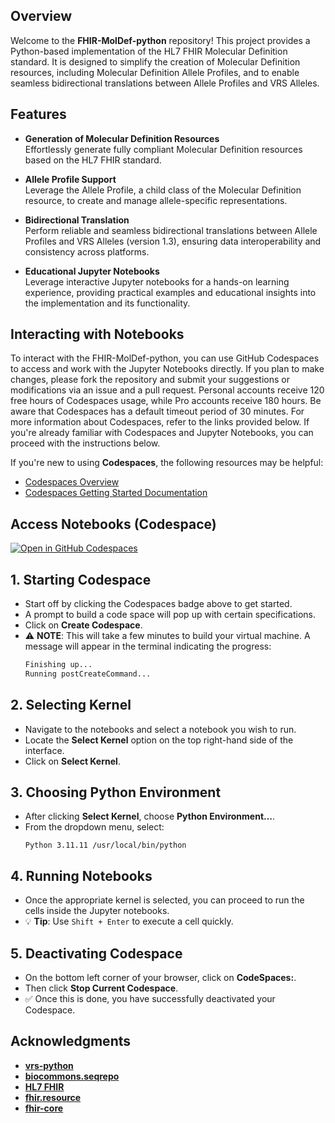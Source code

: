 ## Overview

Welcome to the **FHIR-MolDef-python** repository! This project provides a Python-based implementation of the HL7 FHIR Molecular Definition standard. It is designed to simplify the creation of Molecular Definition resources, including Molecular Definition Allele Profiles, and to enable seamless bidirectional translations between Allele Profiles and VRS Alleles.

## Features

- **Generation of Molecular Definition Resources**  
  Effortlessly generate fully compliant Molecular Definition resources based on the HL7 FHIR standard.

- **Allele Profile Support**  
  Leverage the Allele Profile, a child class of the Molecular Definition resource, to create and manage allele-specific representations. 
  
- **Bidirectional Translation**  
  Perform reliable and seamless bidirectional translations between Allele Profiles and VRS Alleles (version 1.3), ensuring data interoperability and consistency across platforms.

- **Educational Jupyter Notebooks**  
  Leverage interactive Jupyter notebooks for a hands-on learning experience, providing practical examples and educational insights into the implementation and its functionality.

## Interacting with Notebooks
To interact with the FHIR-MolDef-python, you can use GitHub Codespaces to access and work with the Jupyter Notebooks directly. If you plan to make changes, please fork the repository and submit your suggestions or modifications via an issue and a pull request. Personal accounts receive 120 free hours of Codespaces usage, while Pro accounts receive 180 hours. Be aware that Codespaces has a default timeout period of 30 minutes. For more information about Codespaces, refer to the links provided below. If you're already familiar with Codespaces and Jupyter Notebooks, you can proceed with the instructions below.

If you're new to using **Codespaces**, the following resources may be helpful:
- [Codespaces Overview](https://docs.github.com/en/codespaces/overview)
- [Codespaces Getting Started Documentation](https://docs.github.com/en/codespaces/getting-started/quickstart)

## Access Notebooks (Codespace)

[![Open in GitHub Codespaces](https://github.com/codespaces/badge.svg)](https://github.com/codespaces/new?hide_repo_select=true&ref=main&repo=905915041)

## 1. Starting Codespace
- Start off by clicking the Codespaces badge above to get started.
- A prompt to build a code space will pop up with certain specifications.
- Click on **Create Codespace**.
- ⚠️ **NOTE**: This will take a few minutes to build your virtual machine. A message will appear in the terminal indicating the progress:
    ```bash
    Finishing up...
    Running postCreateCommand...
    ```

## 2. Selecting Kernel
- Navigate to the notebooks and select a notebook you wish to run.
- Locate the **Select Kernel** option on the top right-hand side of the interface.
- Click on **Select Kernel**.

## 3. Choosing Python Environment
- After clicking **Select Kernel**, choose **Python Environment...**.
- From the dropdown menu, select:
    ```plaintext
    Python 3.11.11 /usr/local/bin/python
    ```

## 4. Running Notebooks
- Once the appropriate kernel is selected, you can proceed to run the cells inside the Jupyter notebooks.
- 💡 **Tip**: Use `Shift + Enter` to execute a cell quickly.

## 5. Deactivating Codespace
- On the bottom left corner of your browser, click on **CodeSpaces:**.
- Then click **Stop Current Codespace**.
- ✅ Once this is done, you have successfully deactivated your Codespace.

## Acknowledgments

- **[vrs-python](https://github.com/ga4gh/vrs-python)**
- **[biocommons.seqrepo](https://github.com/biocommons/biocommons.seqrepo)**
- **[HL7 FHIR](https://hl7.org/fhir/6.0.0-ballot2/moleculardefinition.html)**
- **[fhir.resource](https://github.com/nazrulworld/fhir.resources)**
- **[fhir-core](https://github.com/nazrulworld/fhir-core)**